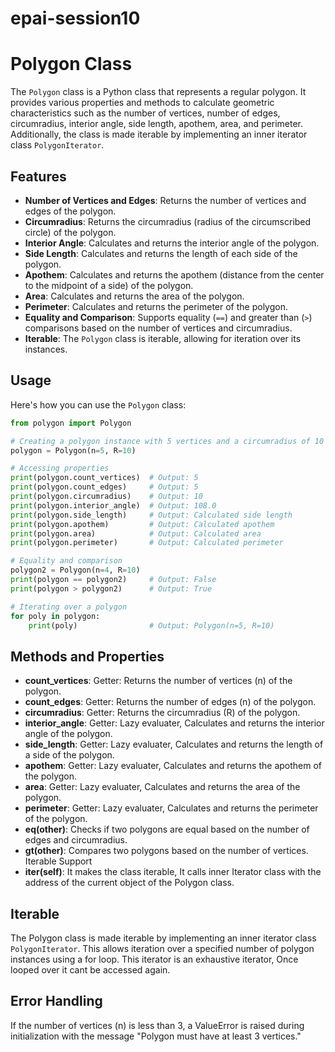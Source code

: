 # epai-session10

# Polygon Class

The `Polygon` class is a Python class that represents a regular polygon. It provides various properties and methods to calculate geometric characteristics such as the number of vertices, number of edges, circumradius, interior angle, side length, apothem, area, and perimeter. Additionally, the class is made iterable by implementing an inner iterator class `PolygonIterator`.

## Features

- **Number of Vertices and Edges**: Returns the number of vertices and edges of the polygon.
- **Circumradius**: Returns the circumradius (radius of the circumscribed circle) of the polygon.
- **Interior Angle**: Calculates and returns the interior angle of the polygon.
- **Side Length**: Calculates and returns the length of each side of the polygon.
- **Apothem**: Calculates and returns the apothem (distance from the center to the midpoint of a side) of the polygon.
- **Area**: Calculates and returns the area of the polygon.
- **Perimeter**: Calculates and returns the perimeter of the polygon.
- **Equality and Comparison**: Supports equality (`==`) and greater than (`>`) comparisons based on the number of vertices and circumradius.
- **Iterable**: The `Polygon` class is iterable, allowing for iteration over its instances.

## Usage

Here's how you can use the `Polygon` class:

```python
from polygon import Polygon

# Creating a polygon instance with 5 vertices and a circumradius of 10
polygon = Polygon(n=5, R=10)

# Accessing properties
print(polygon.count_vertices)  # Output: 5
print(polygon.count_edges)     # Output: 5
print(polygon.circumradius)    # Output: 10
print(polygon.interior_angle)  # Output: 108.0
print(polygon.side_length)     # Output: Calculated side length
print(polygon.apothem)         # Output: Calculated apothem
print(polygon.area)            # Output: Calculated area
print(polygon.perimeter)       # Output: Calculated perimeter

# Equality and comparison
polygon2 = Polygon(n=4, R=10)
print(polygon == polygon2)     # Output: False
print(polygon > polygon2)      # Output: True

# Iterating over a polygon
for poly in polygon:
    print(poly)                # Output: Polygon(n=5, R=10)
```

## Methods and Properties

- **count_vertices**: Getter: Returns the number of vertices (n) of the polygon.
- **count_edges**: Getter: Returns the number of edges (n) of the polygon.
- **circumradius**: Getter: Returns the circumradius (R) of the polygon.
- **interior_angle**: Getter: Lazy evaluater, Calculates and returns the interior angle of the polygon.
- **side_length**: Getter: Lazy evaluater, Calculates and returns the length of a side of the polygon.
- **apothem**: Getter: Lazy evaluater, Calculates and returns the apothem of the polygon.
- **area**: Getter: Lazy evaluater, Calculates and returns the area of the polygon.
- **perimeter**: Getter: Lazy evaluater, Calculates and returns the perimeter of the polygon.
- **__eq__(other)**: Checks if two polygons are equal based on the number of edges and circumradius.
- **__gt__(other)**: Compares two polygons based on the number of vertices.
Iterable Support
- **__iter__(self)**: It makes the class iterable, It calls inner Iterator class with the address of the current object of the Polygon class.

## Iterable
The Polygon class is made iterable by implementing an inner iterator class `PolygonIterator`. This allows iteration over a specified number of polygon instances using a for loop. This iterator is an exhaustive iterator, Once looped over it cant be accessed again.

## Error Handling

If the number of vertices (n) is less than 3, a ValueError is raised during initialization with the message "Polygon must have at least 3 vertices."